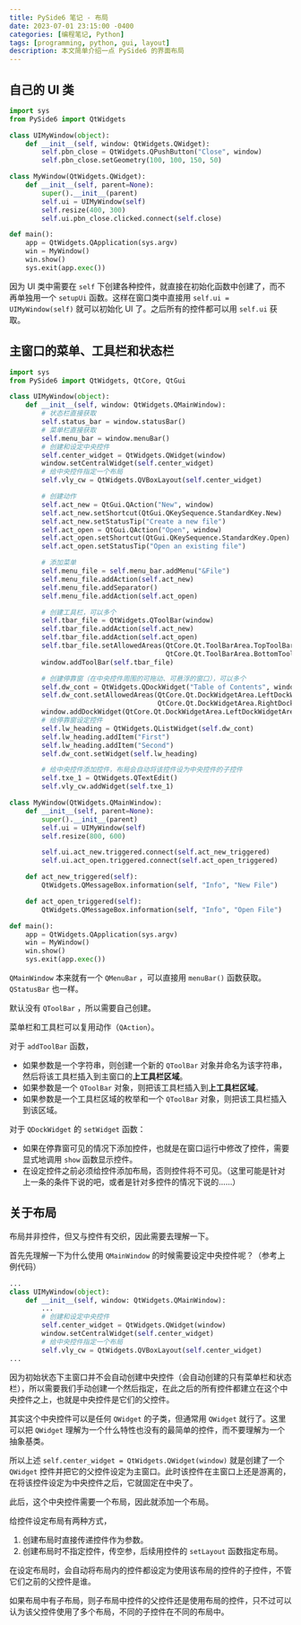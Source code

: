```yaml
---
title: PySide6 笔记 - 布局
date: 2023-07-01 23:15:00 -0400
categories: [编程笔记, Python]
tags: [programming, python, gui, layout]
description: 本文简单介绍一点 PySide6 的界面布局
---
```


## 自己的 UI 类

```python
import sys
from PySide6 import QtWidgets

class UIMyWindow(object):
    def __init__(self, window: QtWidgets.QWidget):
        self.pbn_close = QtWidgets.QPushButton("Close", window)
        self.pbn_close.setGeometry(100, 100, 150, 50)

class MyWindow(QtWidgets.QWidget):
    def __init__(self, parent=None):
        super().__init__(parent)
        self.ui = UIMyWindow(self)
        self.resize(400, 300)
        self.ui.pbn_close.clicked.connect(self.close)

def main():
    app = QtWidgets.QApplication(sys.argv)
    win = MyWindow()
    win.show()
    sys.exit(app.exec())
```

因为 UI 类中需要在 `self` 下创建各种控件，就直接在初始化函数中创建了，而不再单独用一个 `setupUi` 函数。这样在窗口类中直接用 `self.ui = UIMyWindow(self)` 就可以初始化 UI 了。之后所有的控件都可以用 `self.ui` 获取。

## 主窗口的菜单、工具栏和状态栏

```python
import sys
from PySide6 import QtWidgets, QtCore, QtGui

class UIMyWindow(object):
    def __init__(self, window: QtWidgets.QMainWindow):
        # 状态栏直接获取
        self.status_bar = window.statusBar()
        # 菜单栏直接获取
        self.menu_bar = window.menuBar()
        # 创建和设定中央控件
        self.center_widget = QtWidgets.QWidget(window)
        window.setCentralWidget(self.center_widget)
        # 给中央控件指定一个布局
        self.vly_cw = QtWidgets.QVBoxLayout(self.center_widget)

        # 创建动作
        self.act_new = QtGui.QAction("New", window)
        self.act_new.setShortcut(QtGui.QKeySequence.StandardKey.New)
        self.act_new.setStatusTip("Create a new file")
        self.act_open = QtGui.QAction("Open", window)
        self.act_open.setShortcut(QtGui.QKeySequence.StandardKey.Open)
        self.act_open.setStatusTip("Open an existing file")

        # 添加菜单
        self.menu_file = self.menu_bar.addMenu("&File")
        self.menu_file.addAction(self.act_new)
        self.menu_file.addSeparator()
        self.menu_file.addAction(self.act_open)

        # 创建工具栏，可以多个
        self.tbar_file = QtWidgets.QToolBar(window)
        self.tbar_file.addAction(self.act_new)
        self.tbar_file.addAction(self.act_open)
        self.tbar_file.setAllowedAreas(QtCore.Qt.ToolBarArea.TopToolBarArea |
                                       QtCore.Qt.ToolBarArea.BottomToolBarArea)
        window.addToolBar(self.tbar_file)

        # 创建停靠窗（在中央控件周围的可拖动、可悬浮的窗口），可以多个
        self.dw_cont = QtWidgets.QDockWidget("Table of Contents", window)
        self.dw_cont.setAllowedAreas(QtCore.Qt.DockWidgetArea.LeftDockWidgetArea |
                                     QtCore.Qt.DockWidgetArea.RightDockWidgetArea)
        window.addDockWidget(QtCore.Qt.DockWidgetArea.LeftDockWidgetArea, self.dw_cont)
        # 给停靠窗设定控件
        self.lw_heading = QtWidgets.QListWidget(self.dw_cont)
        self.lw_heading.addItem("First")
        self.lw_heading.addItem("Second")
        self.dw_cont.setWidget(self.lw_heading)

        # 给中央控件添加控件，布局会自动将该控件设为中央控件的子控件
        self.txe_1 = QtWidgets.QTextEdit()
        self.vly_cw.addWidget(self.txe_1)

class MyWindow(QtWidgets.QMainWindow):
    def __init__(self, parent=None):
        super().__init__(parent)
        self.ui = UIMyWindow(self)
        self.resize(800, 600)

        self.ui.act_new.triggered.connect(self.act_new_triggered)
        self.ui.act_open.triggered.connect(self.act_open_triggered)

    def act_new_triggered(self):
        QtWidgets.QMessageBox.information(self, "Info", "New File")

    def act_open_triggered(self):
        QtWidgets.QMessageBox.information(self, "Info", "Open File")

def main():
    app = QtWidgets.QApplication(sys.argv)
    win = MyWindow()
    win.show()
    sys.exit(app.exec())
```

`QMainWindow` 本来就有一个 `QMenuBar` ，可以直接用 `menuBar()` 函数获取。 `QStatusBar` 也一样。

默认没有 `QToolBar` ，所以需要自己创建。

菜单栏和工具栏可以复用动作（`QAction`）。

对于 `addToolBar` 函数，

- 如果参数是一个字符串，则创建一个新的 `QToolBar` 对象并命名为该字符串，然后将该工具栏插入到主窗口的**上工具栏区域**。
- 如果参数是一个 `QToolBar` 对象，则把该工具栏插入到**上工具栏区域**。
- 如果参数是一个工具栏区域的枚举和一个 `QToolBar` 对象，则把该工具栏插入到该区域。

对于 `QDockWidget` 的 `setWidget` 函数：

- 如果在停靠窗可见的情况下添加控件，也就是在窗口运行中修改了控件，需要显式地调用 `show` 函数显示控件。
- 在设定控件之前必须给控件添加布局，否则控件将不可见。（这里可能是针对上一条的条件下说的吧，或者是针对多控件的情况下说的……）

## 关于布局

布局并非控件，但又与控件有交织，因此需要去理解一下。

首先先理解一下为什么使用 `QMainWindow` 的时候需要设定中央控件呢？（参考上例代码）

```python
...
class UIMyWindow(object):
    def __init__(self, window: QtWidgets.QMainWindow):
        ...
        # 创建和设定中央控件
        self.center_widget = QtWidgets.QWidget(window)
        window.setCentralWidget(self.center_widget)
        # 给中央控件指定一个布局
        self.vly_cw = QtWidgets.QVBoxLayout(self.center_widget)
...
```

因为初始状态下主窗口并不会自动创建中央控件（会自动创建的只有菜单栏和状态栏），所以需要我们手动创建一个然后指定，在此之后的所有控件都建立在这个中央控件之上，也就是中央控件是它们的父控件。

其实这个中央控件可以是任何 `QWidget` 的子类，但通常用 `QWidget` 就行了。这里可以把 `QWidget` 理解为一个什么特性也没有的最简单的控件，而不要理解为一个抽象基类。

所以上述 `self.center_widget = QtWidgets.QWidget(window)` 就是创建了一个 `QWidget` 控件并把它的父控件设定为主窗口。此时该控件在主窗口上还是游离的，在将该控件设定为中央控件之后，它就固定在中央了。

此后，这个中央控件需要一个布局，因此就添加一个布局。

给控件设定布局有两种方式，

1. 创建布局时直接传递控件作为参数。
2. 创建布局时不指定控件，传空参，后续用控件的 `setLayout` 函数指定布局。

在设定布局时，会自动将布局内的控件都设定为使用该布局的控件的子控件，不管它们之前的父控件是谁。

如果布局中有子布局，则子布局中控件的父控件还是使用布局的控件，只不过可以认为该父控件使用了多个布局，不同的子控件在不同的布局中。
